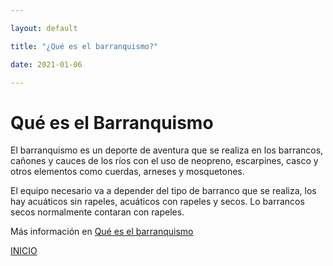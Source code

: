 ```yaml
---

layout: default

title: "¿Qué es el barranquismo?"

date: 2021-01-06

---
```


# Qué es el Barranquismo

El barranquismo es un deporte de aventura que se realiza en los barrancos, cañones y cauces de los ríos con el uso de neopreno, escarpines, casco y otros elementos como cuerdas, arneses y mosquetones.

El equipo necesario va a depender del tipo de barranco que se realiza, los hay acuáticos sin rapeles, acuáticos con rapeles y secos. Lo barrancos secos normalmente contaran con rapeles.

Más información en <a href="https://planetsport.es/que-es-el-barranquismo/" target="_blank" rel="dofollow noopener noreferrer">Qué es el barranquismo</a>

[INICIO](./)
